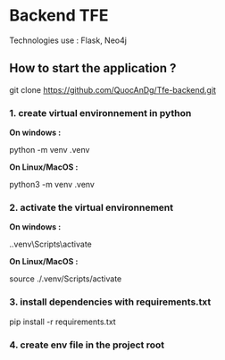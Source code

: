 # Backend TFE

Technologies use : Flask, Neo4j

## How to start the application ?

git clone https://github.com/QuocAnDg/Tfe-backend.git

### 1. create virtual environnement in python

**On windows :**

python -m venv .venv

**On Linux/MacOS :**

python3 -m venv .venv

### 2. activate the virtual environnement

**On windows :**

.\.venv\Scripts\activate

**On Linux/MacOS :**

source ./.venv/Scripts/activate

### 3. install dependencies with requirements.txt

pip install -r requirements.txt


### 4. create env file in the project root












